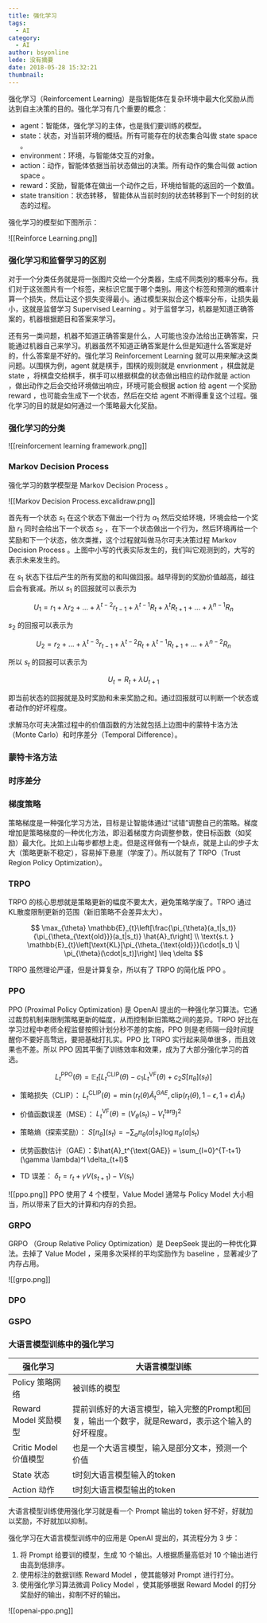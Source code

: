 ```yaml
---
title: 强化学习
tags:
  - AI
category:
  - AI
author: bsyonline
lede: 没有摘要
date: 2018-05-28 15:32:21
thumbnail:
---
```


强化学习（Reinforcement Learning）是指智能体在复杂环境中最大化奖励从而达到自主决策的目的。强化学习有几个重要的概念：
- agent：智能体，强化学习的主体，也是我们要训练的模型。
- state：状态，对当前环境的概括。所有可能存在的状态集合叫做 state space 。
- environment：环境，与智能体交互的对象。
- action：动作，智能体依据当前状态做出的决策。所有动作的集合叫做 action space 。
- reward：奖励，智能体在做出一个动作之后，环境给智能的返回的一个数值。
- state transition：状态转移， 智能体从当前时刻的状态转移到下一个时刻的状态的过程。

强化学习的模型如下图所示：

![[Reinforce Learning.png]]

### 强化学习和监督学习的区别

对于一个分类任务就是将一张图片交给一个分类器，生成不同类别的概率分布。我们对于这张图片有一个标签，来标识它属于哪个类别。用这个标签和预测的概率计算一个损失，然后让这个损失变得最小。通过模型来拟合这个概率分布，让损失最小，这就是监督学习 Supervised Learning 。对于监督学习，机器是知道正确答案的，机器根据题目和答案来学习。

还有另一类问题，机器不知道正确答案是什么，人可能也没办法给出正确答案，只能通过机器自己来学习。机器虽然不知道正确答案是什么但是知道什么答案是好的，什么答案是不好的。强化学习 Reinforcement Learning  就可以用来解决这类问题。以围棋为例，agent 就是棋手，围棋的规则就是 envrionment ，棋盘就是 state ，将棋盘交给棋手，棋手可以根据棋盘的状态做出相应的动作就是 action ，做出动作之后会交给环境做出响应，环境可能会根据 action 给 agent 一个奖励 reward ，也可能会生成下一个状态，然后在交给 agent 不断得重复这个过程。强化学习的目的就是如何通过一个策略最大化奖励。


### 强化学习的分类

![[reinforcement learning framework.png]]


### Markov Decision Process

强化学习的数学模型是 Markov Decision Process 。

![[Markov Decision Process.excalidraw.png]]

首先有一个状态 $s_1$ 在这个状态下做出一个行为 $a_1$ 然后交给环境，环境会给一个奖励 $r_1$ 同时会给出下一个状态 $s_2$ ，在下一个状态做出一个行为，然后环境再给一个奖励和下一个状态，依次类推，这个过程就叫做马尔可夫决策过程 Markov Decision Process 。上图中小写的代表实际发生的，我们叫它观测到的，大写的表示未来发生的。

在 $s_1$ 状态下往后产生的所有奖励的和叫做回报。越早得到的奖励价值越高，越往后会有衰减。所以 $s_1$ 的回报就可以表示为

$$
U_1 = r_1+\lambda r_2+...+\lambda^{t-2} r_{t-1}+\lambda^{t-1} R_t+\lambda^t R_{t+1}+...+\lambda^{n-1}R_n
$$

$s_2$ 的回报可以表示为

$$
U_2 = r_2+...+\lambda^{t-3} r_{t-1}+\lambda^{t-2} R_t+\lambda^{t-1} R_{t+1}+...+\lambda^{n-2}R_n
$$

所以 $s_t$ 的回报可以表示为

$$
U_t=R_t+\lambda U_{t+1}
$$

即当前状态的回报就是及时奖励和未来奖励之和。通过回报就可以判断一个状态或者动作的好坏程度。


求解马尔可夫决策过程中的价值函数的方法就包括上边图中的蒙特卡洛方法（Monte Carlo）和时序差分（Temporal Difference）。


### 蒙特卡洛方法


### 时序差分



### 梯度策略

策略梯度是一种强化学习方法，目标是让智能体通过“试错”调整自己的策略。梯度增加是策略梯度的一种优化方法，即沿着梯度方向调整参数，使目标函数（如奖励）最大化。比如上山每步都想上走。但是这样做有一个缺点，就是上山的步子太大（策略更新不稳定），容易掉下悬崖（学废了）。所以就有了 TRPO（Trust Region Policy Optimization）。


### TRPO

TRPO 的核心思想就是策略更新的幅度不要太大，避免策略学废了。TRPO 通过 KL散度限制更新的范围（新旧策略不会差异太大）。

$$
\max_{\theta} \mathbb{E}_{t}\left[\frac{\pi_{\theta}(a_t|s_t)}{\pi_{\theta_{\text{old}}}(a_t|s_t)} \hat{A}_t\right] \\
\text{s.t. } \mathbb{E}_{t}\left[\text{KL}[\pi_{\theta_{\text{old}}}(\cdot|s_t) \| \pi_{\theta}(\cdot|s_t)]\right] \leq \delta
$$

TRPO 虽然理论严谨，但是计算复杂，所以有了 TRPO 的简化版 PPO 。


### PPO

PPO (Proximal Policy Optimization) 是 OpenAI 提出的一种强化学习算法。它通过裁剪机制来限制策略更新的幅度，从而控制新旧策略之间的差异。TRPO 好比在学习过程中老师全程监督按照计划分秒不差的实施，PPO 则是老师隔一段时间提醒你不要好高骛远，要把基础打扎实。PPO 比 TRPO 实行起来简单很多，而且效果也不差。所以 PPO 因其平衡了训练效率和效果，成为了大部分强化学习的首选。

$$
L_t^{\text{PPO}}(\theta) = \mathbb{E}_t \left[ L_t^{\text{CLIP}}(\theta) - c_1 L_t^{\text{VF}}(\theta) + c_2 S[\pi_\theta](s_t) \right]
$$

- 策略损失（CLIP）： $L_t^{\text{CLIP}}(\theta) = \min\left( r_t(\theta) \hat{A}^{GAE}_t, \text{clip}(r_t(\theta), 1-\epsilon, 1+\epsilon) \hat{A}_t \right)$

- 价值函数误差（MSE）： $L_t^{\text{VF}}(\theta) = (V_\theta(s_t) - V_t^{\text{targ}})^2$

- 策略熵（探索奖励）： $S[\pi_\theta](s_t) = -\sum_{a} \pi_\theta(a|s_t) \log \pi_\theta(a|s_t)$

- 优势函数估计（GAE）：$\hat{A}_t^{\text{GAE}} = \sum_{l=0}^{T-t+1} (\gamma \lambda)^l \delta_{t+l}$

- TD 误差： $\delta_t = r_t + \gamma V(s_{t+1}) - V(s_t)$


![[ppo.png]]
PPO 使用了 4 个模型，Value Model 通常与 Policy Model 大小相当，所以带来了巨大的计算和内存的负担。

### GRPO

GRPO （Group Relative Policy Optimization）是 DeepSeek 提出的一种优化算法。去掉了 Value Model ，采用多次采样的平均奖励作为 baseline ，显著减少了内存占用。

![[grpo.png]]


### DPO


### GSPO





### 大语言模型训练中的强化学习




| 强化学习              | 大语言模型训练                                                 |
| ----------------- | ------------------------------------------------------- |
| Policy 策略网络       | 被训练的模型                                                  |
| Reward Model 奖励模型 | 提前训练好的大语言模型，输入完整的Prompt和回复，输出一个数字，就是Reward，表示这个输入的好坏程度。 |
| Critic Model 价值模型 | 也是一个大语言模型，输入是部分文本，预测一个价值                                |
| State 状态          | t时刻大语言模型输入的token                                        |
| Action 动作         | t时刻大语言模型输出的token                                        |

大语言模型训练使用强化学习就是看一个 Prompt 输出的 token 好不好，好就加以奖励，不好就加以抑制。

强化学习在大语言模型训练中的应用是 OpenAI 提出的，其流程分为 3 步：
1. 将 Prompt 给要训的模型，生成 10 个输出。人根据质量高低对 10 个输出进行由高到低排序。
2. 使用标注的数据训练 Reward Model ，使其能够对 Prompt 进行打分。
3. 使用强化学习算法微调 Policy Model ，使其能够根据 Reward Model 的打分奖励好的输出，抑制不好的输出。

![[openai-ppo.png]]
